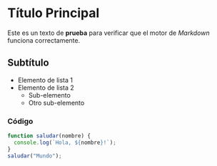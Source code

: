 # Título Principal

Este es un texto de **prueba** para verificar que el motor de _Markdown_ funciona correctamente.

## Subtítulo

- Elemento de lista 1
- Elemento de lista 2
  - Sub-elemento
  - Otro sub-elemento

### Código

```js
function saludar(nombre) {
  console.log(`Hola, ${nombre}!`);
}
saludar("Mundo");
```
